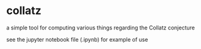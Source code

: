 # collatz
a simple tool for computing various things regarding the Collatz conjecture

see the jupyter notebook file (.ipynb) for example of use
